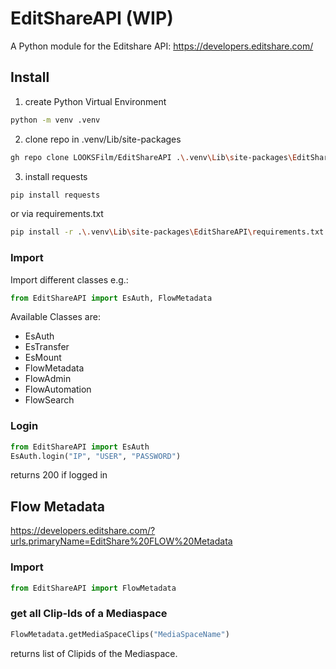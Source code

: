 # EditShareAPI (WIP)
A Python module for the Editshare API: https://developers.editshare.com/


## Install
1. create Python Virtual Environment
```bash
python -m venv .venv
```
2. clone repo in .venv/Lib/site-packages
```bash
gh repo clone LOOKSFilm/EditShareAPI .\.venv\Lib\site-packages\EditShareAPI
```
3. install requests
```bash
pip install requests
```
or via requirements.txt
```bash
pip install -r .\.venv\Lib\site-packages\EditShareAPI\requirements.txt
```

### Import
Import different classes e.g.:
```Python
from EditShareAPI import EsAuth, FlowMetadata
```
Available Classes are: 
 - EsAuth
 - EsTransfer
 - EsMount
 - FlowMetadata
 - FlowAdmin
 - FlowAutomation
 - FlowSearch

### Login
```Python
from EditShareAPI import EsAuth
EsAuth.login("IP", "USER", "PASSWORD")
```
returns 200 if logged in


## Flow Metadata
https://developers.editshare.com/?urls.primaryName=EditShare%20FLOW%20Metadata

### Import
```Python
from EditShareAPI import FlowMetadata
```

### get all Clip-Ids of a Mediaspace
```Python
FlowMetadata.getMediaSpaceClips("MediaSpaceName")
```
returns list of Clipids of the Mediaspace.
